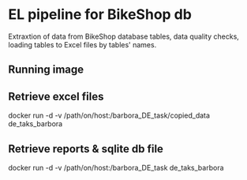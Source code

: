 # EL pipeline for BikeShop db

Extraxtion of data from BikeShop database tables, data quality checks, loading tables to Excel files by tables' names.

## Running image

## Retrieve excel files

docker run -d -v /path/on/host:/barbora_DE_task/copied_data de_taks_barbora

## Retrieve reports & sqlite db file

docker run -d -v /path/on/host:/barbora_DE_task de_taks_barbora
